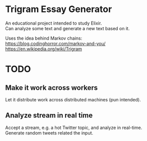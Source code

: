 # Trigram Essay Generator

An educational project intended to study Elixir.  
Can analyze some text and generate a new text based on it.

Uses the idea behind Markov chains:  
https://blog.codinghorror.com/markov-and-you/  
https://en.wikipedia.org/wiki/Trigram

# TODO

## Make it work across workers
Let it distribute work across distributed machines (pun intended).

## Analyze stream in real time
Accept a stream, e.g. a hot Twitter topic, and analyze in real-time.  
Generate random tweets related the input.  
